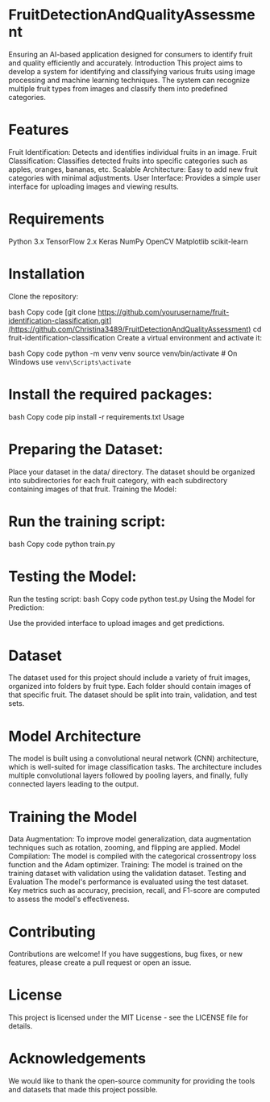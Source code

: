 # FruitDetectionAndQualityAssessment
Ensuring an AI-based application designed for consumers to identify fruit and quality efficiently and accurately.
Introduction
This project aims to develop a system for identifying and classifying various fruits using image processing and machine learning techniques. The system can recognize multiple fruit types from images and classify them into predefined categories.

# Features
Fruit Identification: Detects and identifies individual fruits in an image.
Fruit Classification: Classifies detected fruits into specific categories such as apples, oranges, bananas, etc.
Scalable Architecture: Easy to add new fruit categories with minimal adjustments.
User Interface: Provides a simple user interface for uploading images and viewing results.

# Requirements
Python 3.x
TensorFlow 2.x
Keras
NumPy
OpenCV
Matplotlib
scikit-learn

# Installation
Clone the repository:

bash
Copy code
[git clone https://github.com/yourusername/fruit-identification-classification.git](https://github.com/Christina3489/FruitDetectionAndQualityAssessment)
cd fruit-identification-classification
Create a virtual environment and activate it:

bash
Copy code
python -m venv venv
source venv/bin/activate  # On Windows use `venv\Scripts\activate`

# Install the required packages:
bash
Copy code
pip install -r requirements.txt
Usage

# Preparing the Dataset:

Place your dataset in the data/ directory. The dataset should be organized into subdirectories for each fruit category, with each subdirectory containing images of that fruit.
Training the Model:

# Run the training script:
bash
Copy code
python train.py

# Testing the Model:

Run the testing script:
bash
Copy code
python test.py
Using the Model for Prediction:

Use the provided interface to upload images and get predictions.

# Dataset
The dataset used for this project should include a variety of fruit images, organized into folders by fruit type. Each folder should contain images of that specific fruit. The dataset should be split into train, validation, and test sets.

# Model Architecture
The model is built using a convolutional neural network (CNN) architecture, which is well-suited for image classification tasks. The architecture includes multiple convolutional layers followed by pooling layers, and finally, fully connected layers leading to the output.

# Training the Model
Data Augmentation: To improve model generalization, data augmentation techniques such as rotation, zooming, and flipping are applied.
Model Compilation: The model is compiled with the categorical crossentropy loss function and the Adam optimizer.
Training: The model is trained on the training dataset with validation using the validation dataset.
Testing and Evaluation
The model's performance is evaluated using the test dataset. Key metrics such as accuracy, precision, recall, and F1-score are computed to assess the model's effectiveness.

# Contributing
Contributions are welcome! If you have suggestions, bug fixes, or new features, please create a pull request or open an issue.

# License
This project is licensed under the MIT License - see the LICENSE file for details.

# Acknowledgements
We would like to thank the open-source community for providing the tools and datasets that made this project possible.


